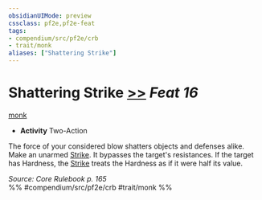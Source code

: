 ```yaml
---
obsidianUIMode: preview
cssclass: pf2e,pf2e-feat
tags:
- compendium/src/pf2e/crb
- trait/monk
aliases: ["Shattering Strike"]
---
```

# Shattering Strike  [>>](chapter-9-playing-the-game.md#Actions "Two-Action") *Feat 16*  
[monk](Reference/Rules/Traits/monk.md "Monk Class Trait")  

- **Activity** Two-Action

The force of your considered blow shatters objects and defenses alike. Make an unarmed [Strike](strike.md). It bypasses the target's resistances. If the target has Hardness, the [Strike](strike.md) treats the Hardness as if it were half its value.

*Source: Core Rulebook p. 165*  
%% #compendium/src/pf2e/crb #trait/monk %%